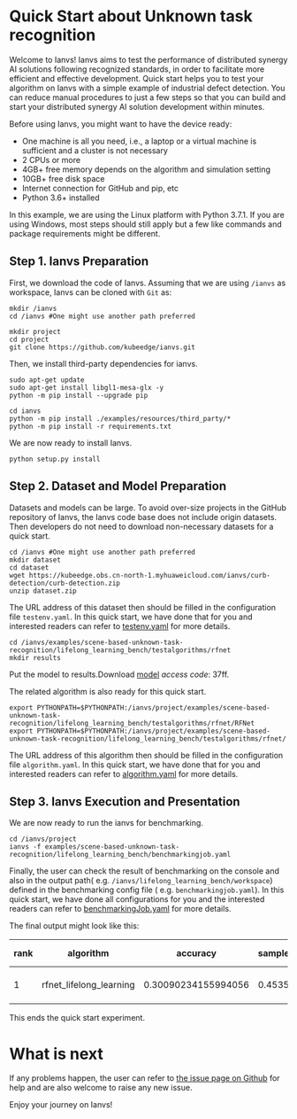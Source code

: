 # Quick Start about Unknown task recognition

Welcome to Ianvs! Ianvs aims to test the performance of distributed synergy AI solutions following recognized standards, in order to facilitate more efficient and effective development. Quick start helps you to test your algorithm on Ianvs with a simple example of industrial defect detection. You can reduce manual procedures to just a few steps so that you can build and start your distributed synergy AI solution development within minutes.

Before using Ianvs, you might want to have the device ready:

- One machine is all you need, i.e., a laptop or a virtual machine is sufficient and a cluster is not necessary
- 2 CPUs or more
- 4GB+ free memory depends on the algorithm and simulation setting
- 10GB+ free disk space
- Internet connection for GitHub and pip, etc
- Python 3.6+ installed

In this example, we are using the Linux platform with Python 3.7.1. If you are using Windows, most steps should still apply but a few like commands and package requirements might be different.

## Step 1. Ianvs Preparation

First, we download the code of Ianvs. Assuming that we are using `/ianvs` as workspace, Ianvs can be cloned with `Git` as:

```shell
mkdir /ianvs
cd /ianvs #One might use another path preferred

mkdir project
cd project
git clone https://github.com/kubeedge/ianvs.git
```

Then, we install third-party dependencies for ianvs.

```shell
sudo apt-get update
sudo apt-get install libgl1-mesa-glx -y
python -m pip install --upgrade pip

cd ianvs
python -m pip install ./examples/resources/third_party/*
python -m pip install -r requirements.txt
```

We are now ready to install Ianvs.

```shell
python setup.py install
```

## Step 2. Dataset and Model Preparation

Datasets and models can be large. To avoid over-size projects in the GitHub repository of Ianvs, the Ianvs code base does not include origin datasets. Then developers do not need to download non-necessary datasets for a quick start.

```shell
cd /ianvs #One might use another path preferred
mkdir dataset
cd dataset
wget https://kubeedge.obs.cn-north-1.myhuaweicloud.com/ianvs/curb-detection/curb-detection.zip
unzip dataset.zip
```

The URL address of this dataset then should be filled in the configuration file `testenv.yaml`. In this quick start, we have done that for you and interested readers can refer to [testenv.yaml](https://ianvs.readthedocs.io/en/latest/guides/how-to-test-algorithms.html#step-1-test-environment-preparation) for more details.

```shell
cd /ianvs/examples/scene-based-unknown-task-recognition/lifelong_learning_bench/testalgorithms/rfnet
mkdir results
```

Put the model to results.Download [model](https://pan.baidu.com/s/18MA8Gaw7ptpipfLD6Hz6SA) *access code*: 37ff.

The related algorithm is also ready for this quick start.

```shell
export PYTHONPATH=$PYTHONPATH:/ianvs/project/examples/scene-based-unknown-task-recognition/lifelong_learning_bench/testalgorithms/rfnet/RFNet
export PYTHONPATH=$PYTHONPATH:/ianvs/project/examples/scene-based-unknown-task-recognition/lifelong_learning_bench/testalgorithms/rfnet/
```

The URL address of this algorithm then should be filled in the configuration file `algorithm.yaml`. In this quick start, we have done that for you and interested readers can refer to [algorithm.yaml](https://ianvs.readthedocs.io/en/latest/guides/how-to-test-algorithms.html#step-1-test-environment-preparation) for more details.

## Step 3. Ianvs Execution and Presentation

We are now ready to run the ianvs for benchmarking.

```shell
cd /ianvs/project
ianvs -f examples/scene-based-unknown-task-recognition/lifelong_learning_bench/benchmarkingjob.yaml
```

Finally, the user can check the result of benchmarking on the console and also in the output path( e.g. `/ianvs/lifelong_learning_bench/workspace`) defined in the benchmarking config file ( e.g. `benchmarkingjob.yaml`). In this quick start, we have done all configurations for you and the interested readers can refer to [benchmarkingJob.yaml](https://ianvs.readthedocs.io/en/latest/guides/how-to-test-algorithms.html#step-1-test-environment-preparation) for more details.

The final output might look like this:

| rank | algorithm               | accuracy            | samples_transfer_ratio | paradigm         | basemodel | task_definition        | task_allocation        | unseen_sample_recognition      | basemodel-learning_rate | task_definition-origins | task_allocation-origins | unseen_sample_recognition-model_path                         | time                | url                                                          |
| ---- | ----------------------- | ------------------- | ---------------------- | ---------------- | --------- | ---------------------- | ---------------------- | ------------------------------ | ----------------------- | ----------------------- | ----------------------- | :----------------------------------------------------------- | ------------------- | ------------------------------------------------------------ |
| 1    | rfnet_lifelong_learning | 0.30090234155994056 | 0.4535                 | lifelonglearning | BaseModel | TaskDefinitionByOrigin | TaskAllocationByOrigin | UnseenSampleRecognitionByScene | 0.0001                  | ['real', 'sim']         | ['real', 'sim']         | /examples/scene-based-unknown-task-recognition/lifelong_learning_bench/testalgorithms/rfnet/results/Epochofprose17.pth | 2022-10-25 14:50:01 | /ianvs/lifelong_learning_bench/workspace/benchmarkingjob/rfnet_lifelong_learning/1dfff552-542f-11ed-b875-b07b25dd6922 |

This ends the quick start experiment.

# What is next

If any problems happen, the user can refer to [the issue page on Github](https://github.com/kubeedge/ianvs/issues) for help and are also welcome to raise any new issue.

Enjoy your journey on Ianvs!
